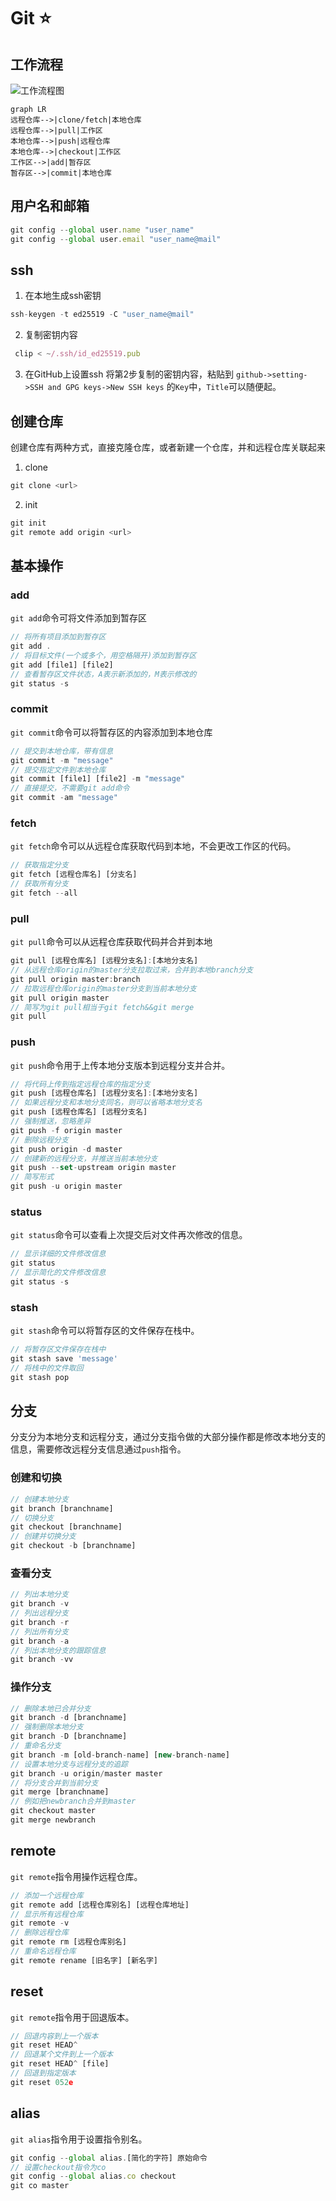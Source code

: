 # Git :star:
## 工作流程
![工作流程图](./images/2022-07-21-17-21-14.png)
```mermaid
graph LR
远程仓库-->|clone/fetch|本地仓库
远程仓库-->|pull|工作区
本地仓库-->|push|远程仓库
本地仓库-->|checkout|工作区
工作区-->|add|暂存区
暂存区-->|commit|本地仓库

```
## 用户名和邮箱
```js
git config --global user.name "user_name"
git config --global user.email "user_name@mail"
```
## ssh
1. 在本地生成ssh密钥
```js
ssh-keygen -t ed25519 -C "user_name@mail"
```
2. 复制密钥内容
```js
 clip < ~/.ssh/id_ed25519.pub
```
3. 在GitHub上设置ssh
将第2步复制的密钥内容，粘贴到 `github->setting->SSH and GPG keys->New SSH keys` 的`Key`中，`Title`可以随便起。
## 创建仓库
创建仓库有两种方式，直接克隆仓库，或者新建一个仓库，并和远程仓库关联起来
1. clone
```js
git clone <url>
```
2. init
```js
git init
git remote add origin <url>
```
## 基本操作
### add
`git add`命令可将文件添加到暂存区
```js
// 将所有项目添加到暂存区
git add .
// 将目标文件(一个或多个，用空格隔开)添加到暂存区
git add [file1] [file2]
// 查看暂存区文件状态，A表示新添加的，M表示修改的
git status -s
```
### commit
`git commit`命令可以将暂存区的内容添加到本地仓库
```js
// 提交到本地仓库，带有信息
git commit -m "message"
// 提交指定文件到本地仓库
git commit [file1] [file2] -m "message"
// 直接提交，不需要git add命令
git commit -am "message"
```
### fetch
`git fetch`命令可以从远程仓库获取代码到本地，不会更改工作区的代码。
```js
// 获取指定分支
git fetch [远程仓库名] [分支名]
// 获取所有分支
git fetch --all
```
### pull
`git pull`命令可以从远程仓库获取代码并合并到本地
```js
git pull [远程仓库名] [远程分支名]:[本地分支名]
// 从远程仓库origin的master分支拉取过来，合并到本地branch分支
git pull origin master:branch
// 拉取远程仓库origin的master分支到当前本地分支
git pull origin master
// 简写为git pull相当于git fetch&&git merge
git pull
```
### push
`git push`命令用于上传本地分支版本到远程分支并合并。
```js
// 将代码上传到指定远程仓库的指定分支
git push [远程仓库名] [远程分支名]:[本地分支名]
// 如果远程分支和本地分支同名，则可以省略本地分支名
git push [远程仓库名] [远程分支名]
// 强制推送，忽略差异
git push -f origin master
// 删除远程分支
git push origin -d master
// 创建新的远程分支，并推送当前本地分支
git push --set-upstream origin master
// 简写形式
git push -u origin master
```
### status
`git status`命令可以查看上次提交后对文件再次修改的信息。
```js
// 显示详细的文件修改信息
git status
// 显示简化的文件修改信息
git status -s
```
### stash
`git stash`命令可以将暂存区的文件保存在栈中。
```js
// 将暂存区文件保存在栈中
git stash save 'message'
// 将栈中的文件取回
git stash pop
```
## 分支
分支分为本地分支和远程分支，通过分支指令做的大部分操作都是修改本地分支的信息，需要修改远程分支信息通过`push`指令。  
### 创建和切换
```js
// 创建本地分支
git branch [branchname] 
// 切换分支
git checkout [branchname]
// 创建并切换分支
git checkout -b [branchname]
```
### 查看分支
```js
// 列出本地分支
git branch -v
// 列出远程分支
git branch -r
// 列出所有分支
git branch -a
// 列出本地分支的跟踪信息
git branch -vv
```
### 操作分支
```js
// 删除本地已合并分支
git branch -d [branchname]
// 强制删除本地分支
git branch -D [branchname]
// 重命名分支
git branch -m [old-branch-name] [new-branch-name]
// 设置本地分支与远程分支的追踪
git branch -u origin/master master
// 将分支合并到当前分支
git merge [branchname]
// 例如把newbranch合并到master
git checkout master
git merge newbranch
```
## remote
`git remote`指令用操作远程仓库。
```js
// 添加一个远程仓库
git remote add [远程仓库别名] [远程仓库地址]
// 显示所有远程仓库
git remote -v
// 删除远程仓库
git remote rm [远程仓库别名]
// 重命名远程仓库
git remote rename [旧名字] [新名字]
```
## reset
`git remote`指令用于回退版本。
```js
// 回退内容到上一个版本
git reset HEAD^
// 回退某个文件到上一个版本
git reset HEAD^ [file]
// 回退到指定版本
git reset 052e
```
## alias
`git alias`指令用于设置指令别名。
```js
git config --global alias.[简化的字符] 原始命令
// 设置checkout指令为co
git config --global alias.co checkout
git co master
```